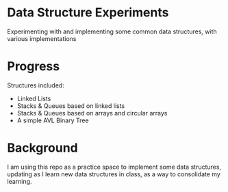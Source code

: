 # Data Structure Experiments
Experimenting with and implementing some common data structures, with various implementations

# Progress
Structures included:
- Linked Lists
- Stacks & Queues based on linked lists
- Stacks & Queues based on arrays and circular arrays
- A simple AVL Binary Tree

# Background
I am using this repo as a practice space to implement some data structures, updating as I learn new data structures in class, as a way to consolidate my learning.
